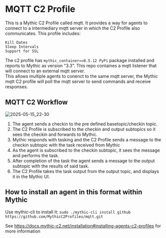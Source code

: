 # MQTT C2 Profile
This is a Mythic C2 Profile called mqtt. It provides a way for agents to connect to a intermediary mqtt server in which the C2 Profile also communicates. 
This profile includes:

    Kill Dates
    Sleep Intervals 
    Support for SSL

The c2 profile has `mythic_container==0.5.12 PyPi` package installed and reports to Mythic as version "3.3".
This repo containes a mqtt listener that will connect to an external mqtt server.  
This allows multiple agents to conenct to the same mqtt server, the Mythic mqtt C2 profile will poll the mqtt server to send commands and receive responses.

## MQTT C2 Workflow
![2025-05-15_22-30](https://github.com/user-attachments/assets/ff594c8b-25fe-4f84-8011-c4dabf7f4cfd)
1. The agent sends a checkin to the pre defined basetopic/checkin topic.
2. The C2 Profile is subscribed to the checkin and output subtopics so it sees the checkin and forwards to Mythic.
3. Mythic responds with tasking and the C2 Profile sends a message to the checkin subtopic with the task received from Mythic
4. As the agent is subscribed to the checkin subtopic, it sees the message and performs the task.
5. After completion of the task the agent sends a message to the output subtopic with the results of said task.
6. The C2 Profile takes the task output from the output topic, and displays it in the Mythic UI.

## How to install an agent in this format within Mythic

Use mythic-cli to install it:
`sudo ./mythic-cli install github https://github.com/MythicC2Profiles/mqtt.git`

See https://docs.mythic-c2.net/installation#installing-agents-c2-profiles for more information
